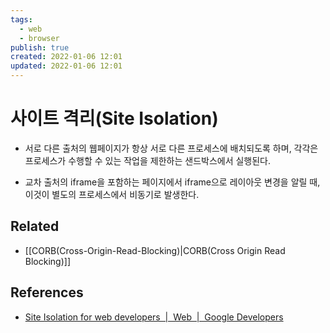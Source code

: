 ```yaml
---
tags:
  - web
  - browser
publish: true
created: 2022-01-06 12:01
updated: 2022-01-06 12:01
---
```


# 사이트 격리(Site Isolation)

- 서로 다른 출처의 웹페이지가 항상 서로 다른 프로세스에 배치되도록 하며, 각각은 프로세스가 수행할 수 있는 작업을 제한하는 샌드박스에서 실행된다.

- 교차 출처의 iframe을 포함하는 페이지에서 iframe으로 레이아웃 변경을 알릴 때, 이것이 별도의 프로세스에서 비동기로 발생한다.

## Related

- [[CORB(Cross-Origin-Read-Blocking)|CORB(Cross Origin Read Blocking)]]

## References

- [Site Isolation for web developers  |  Web  |  Google Developers](https://developers.google.com/web/updates/2018/07/site-isolation?hl=ko)
